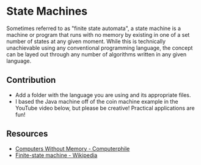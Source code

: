 # State Machines

Sometimes referred to as "finite state automata", a state machine is a machine or program that runs with no memory by existing in one of a set number of states at any given moment. While this is technically unachievable using any conventional programming language, the concept can be layed out through any number of algorithms written in any given language.

## Contribution
* Add a folder with the language you are using and its appropriate files.
* I based the Java machine off of the coin machine example in the YouTube video below, but please be creative! Practical applications are fun!

## Resources
* [Computers Without Memory - Computerphile](https://www.youtube.com/watch?v=vhiiia1_hC4)
* [Finite-state machine - Wikipedia](https://en.wikipedia.org/wiki/Finite-state_machine)
